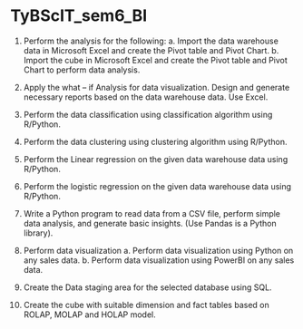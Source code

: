 # TyBScIT_sem6_BI
1. Perform the analysis for the following: 
a. Import the data warehouse data in Microsoft Excel and create the Pivot table and Pivot 
Chart. 
b. Import the cube in Microsoft Excel and create the Pivot table and Pivot Chart to perform data 
analysis. 
  
2. Apply the what – if Analysis for data visualization. Design and generate necessary reports 
based on the data warehouse data. Use Excel. 
  
3. Perform the data classification using classification algorithm using R/Python. 
  
4. Perform the data clustering using clustering algorithm using R/Python. 
  
5. Perform the Linear regression on the given data warehouse data using R/Python. 
  
6. Perform the logistic regression on the given data warehouse data using R/Python. 
  
7. Write a Python program to read data from a CSV file, perform simple data analysis, and 
generate basic insights. (Use Pandas is a Python library). 
  
8. Perform data visualization 
a. Perform data visualization using Python on any sales data. 
b. Perform data visualization using PowerBI on any sales data. 
  
9. Create the Data staging area for the selected database using SQL. 
  
10. Create the cube with suitable dimension and fact tables based on ROLAP, MOLAP and 
HOLAP model.
